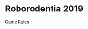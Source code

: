 # Roborodentia 2019

[Game Rules](https://docs.google.com/document/d/1yxtSJe29Ct2Tb8KmzMLPe1f2cj2fBtazdUNPZ5FT0Tg/edit)

